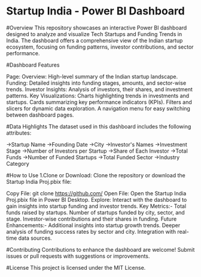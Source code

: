 # Startup India - Power BI Dashboard

#Overview
This repository showcases an interactive Power BI dashboard designed to analyze and visualize Tech Startups and Funding Trends in India. 
The dashboard offers a comprehensive view of the Indian startup ecosystem, focusing on funding patterns, investor contributions, and sector performance.

#Dashboard Features

Page:
  Overview: High-level summary of the Indian startup landscape.
  Funding: Detailed insights into funding stages, amounts, and sector-wise trends.
  Investor Insights: Analysis of investors, their shares, and investment patterns.
Key Visualizations:
  Charts highlighting trends in investments and startups.
  Cards summarizing key performance indicators (KPIs).
  Filters and slicers for dynamic data exploration.
  A navigation menu for easy switching between dashboard pages.

  
#Data Highlights
 The dataset used in this dashboard includes the following attributes:

->Startup Name
->Founding Date
->City
->Investor's Names
->Investment Stage
->Number of Investors per Startup
->Share of Each Investor
->Total Funds
->Number of Funded Startups
->Total Funded Sector
->Industry Category


#How to Use
1.Clone or Download:
Clone the repository or download the Startup India Proj.pbix file:

Copy File:
  git clone https://github.com/<your-repo-name>
Open File:
  Open the Startup India Proj.pbix file in Power BI Desktop.
Explore:
  Interact with the dashboard to gain insights into startup funding and investor trends.
Key Metrics:-
  Total funds raised by startups.
  Number of startups funded by city, sector, and stage.
  Investor-wise contributions and their shares in funding.
Future Enhancements:-
  Additional insights into startup growth trends.
  Deeper analysis of funding success rates by sector and city.
  Integration with real-time data sources.


#Contributing
Contributions to enhance the dashboard are welcome! Submit issues or pull requests with suggestions or improvements.

#License
This project is licensed under the MIT License.


